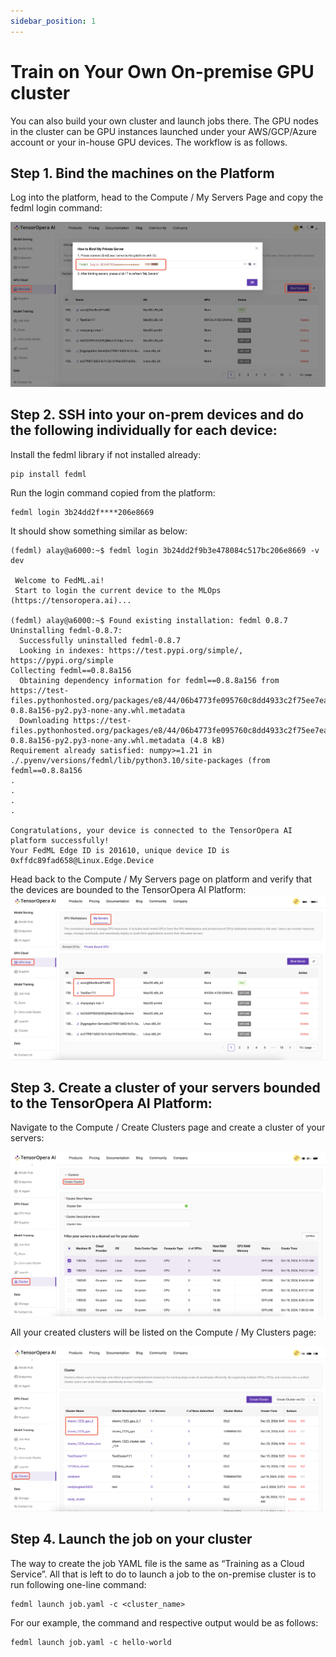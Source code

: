 ```yaml
---
sidebar_position: 1
---
```


# Train on Your Own On-premise GPU cluster

You can also build your own cluster and launch jobs there. The GPU nodes in the cluster can be GPU instances launched under your AWS/GCP/Azure account or your in-house GPU devices. The workflow is as follows.

## Step 1. Bind the machines on the Platform
Log into the platform, head to the Compute / My Servers Page and copy the fedml login command:

![ ](./static/image/train_on_your_onprem_gpu_cluster/1_bind_machines.png)

## Step 2. SSH into your on-prem devices and do the following individually for each device:

Install the fedml library if not installed already:
```
pip install fedml
```
Run the login command copied from the platform:
```
fedml login 3b24dd2f****206e8669
```
It should show something similar as below:
```
(fedml) alay@a6000:~$ fedml login 3b24dd2f9b3e478084c517bc206e8669 -v dev

 Welcome to FedML.ai!
 Start to login the current device to the MLOps (https://tensoropera.ai)...

(fedml) alay@a6000:~$ Found existing installation: fedml 0.8.7
Uninstalling fedml-0.8.7:
  Successfully uninstalled fedml-0.8.7
  Looking in indexes: https://test.pypi.org/simple/, https://pypi.org/simple
Collecting fedml==0.8.8a156
  Obtaining dependency information for fedml==0.8.8a156 from https://test-files.pythonhosted.org/packages/e8/44/06b4773fe095760c8dd4933c2f75ee7ea9594938038fb8293afa22028906/fedml-0.8.8a156-py2.py3-none-any.whl.metadata
  Downloading https://test-files.pythonhosted.org/packages/e8/44/06b4773fe095760c8dd4933c2f75ee7ea9594938038fb8293afa22028906/fedml-0.8.8a156-py2.py3-none-any.whl.metadata (4.8 kB)
Requirement already satisfied: numpy>=1.21 in ./.pyenv/versions/fedml/lib/python3.10/site-packages (from fedml==0.8.8a156
.
.
.
.

Congratulations, your device is connected to the TensorOpera AI platform successfully!
Your FedML Edge ID is 201610, unique device ID is 0xffdc89fad658@Linux.Edge.Device
```

Head back to the Compute / My Servers page on platform and verify that the devices are bounded to the TensorOpera AI Platform:
![ ](./static/image/train_on_your_onprem_gpu_cluster/2_my_servers.png)


## Step 3. Create a cluster of your servers bounded to the TensorOpera AI Platform:
Navigate to the Compute / Create Clusters page and create a cluster of your servers:

![ ](./static/image/train_on_your_onprem_gpu_cluster/3_create_cluster.png)


All your created clusters will be listed on the Compute / My Clusters page:

![ ](./static/image/train_on_your_onprem_gpu_cluster/4_my_clusters.png)


## Step 4. Launch the job on your cluster

The way to create the job YAML file is the same as “Training as a Cloud Service”. All that is left to do to launch a job to the on-premise cluster is to run following one-line command:
```
fedml launch job.yaml -c <cluster_name>
```
For our example, the command and respective output would be as follows:
```
fedml launch job.yaml -c hello-world
```